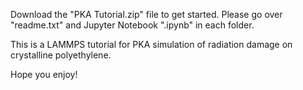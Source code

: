 Download the "PKA Tutorial.zip" file to get started. Please go over "readme.txt" and Jupyter Notebook ".ipynb" in each folder.

This is a LAMMPS tutorial for PKA simulation of radiation damage on crystalline polyethylene.

Hope you enjoy!
